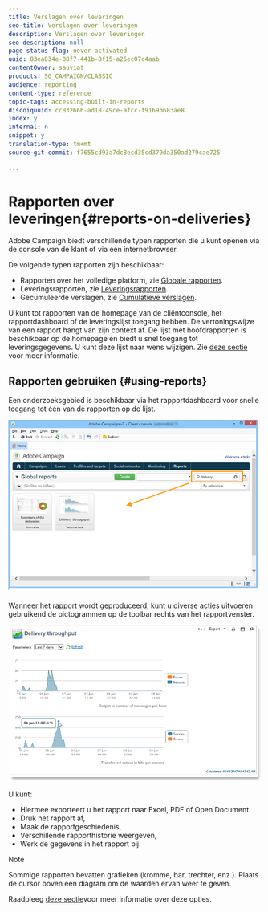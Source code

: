 ```yaml
---
title: Verslagen over leveringen
seo-title: Verslagen over leveringen
description: Verslagen over leveringen
seo-description: null
page-status-flag: never-activated
uuid: 83ea834e-08f7-441b-8f15-a25ec07c4aab
contentOwner: sauviat
products: SG_CAMPAIGN/CLASSIC
audience: reporting
content-type: reference
topic-tags: accessing-built-in-reports
discoiquuid: cc832666-ad18-49ce-afcc-f9169b683ae8
index: y
internal: n
snippet: y
translation-type: tm+mt
source-git-commit: f7655cd93a7dc8ecd35cd379da350ad279cae725

---
```



# Rapporten over leveringen{#reports-on-deliveries}

Adobe Campaign biedt verschillende typen rapporten die u kunt openen via de console van de klant of via een internetbrowser.

De volgende typen rapporten zijn beschikbaar:

* Rapporten over het volledige platform, zie [Globale rapporten](../../reporting/using/global-reports.md).
* Leveringsrapporten, zie [Leveringsrapporten](../../reporting/using/delivery-reports.md).
* Gecumuleerde verslagen, zie [Cumulatieve verslagen](../../reporting/using/cumulative-reports.md).

U kunt tot rapporten van de homepage van de cliëntconsole, het rapportdashboard of de leveringslijst toegang hebben. De vertoningswijze van een rapport hangt van zijn context af. De lijst met hoofdrapporten is beschikbaar op de homepage en biedt u snel toegang tot leveringsgegevens. U kunt deze lijst naar wens wijzigen. Zie [deze sectie](../../reporting/using/about-reports-creation-in-campaign.md) voor meer informatie.

## Rapporten gebruiken {#using-reports}

Een onderzoeksgebied is beschikbaar via het rapportdashboard voor snelle toegang tot één van de rapporten op de lijst.

![](assets/s_ncs_user_report_searchfield.png)

Wanneer het rapport wordt geproduceerd, kunt u diverse acties uitvoeren gebruikend de pictogrammen op de toolbar rechts van het rapportvenster.

![](assets/s_ncs_user_report_toolbar.png)

U kunt:

* Hiermee exporteert u het rapport naar Excel, PDF of Open Document.
* Druk het rapport af,
* Maak de rapportgeschiedenis,
* Verschillende rapporthistorie weergeven,
* Werk de gegevens in het rapport bij.

>[!NOTE]
>
>Sommige rapporten bevatten grafieken (kromme, bar, trechter, enz.). Plaats de cursor boven een diagram om de waarden ervan weer te geven.

Raadpleeg [deze sectie](../../reporting/using/about-adobe-campaign-reporting-tools.md)voor meer informatie over deze opties.
